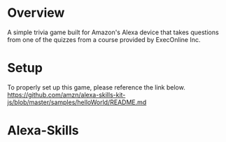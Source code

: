 # Overview
A simple trivia game built for Amazon's Alexa device that takes questions from one of the quizzes from a course provided by ExecOnline Inc.

# Setup
To properly set up this game, please reference the link below. 
https://github.com/amzn/alexa-skills-kit-js/blob/master/samples/helloWorld/README.md
# Alexa-Skills
